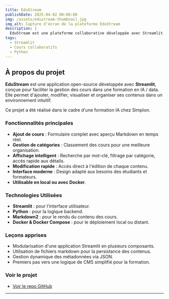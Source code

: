 ```yaml
---
title: EduStream
publishDate: 2025-04-02 00:00:00
img: /assets/edustream-thumbnail.jpg
img_alt: Capture d'écran de la plateforme EduStream
description: |
  EduStream est une plateforme collaborative développée avec Streamlit, pensée pour centraliser, partager et modifier des cours en intelligence artificielle et data science. Elle permet aux étudiants de gérer leurs contenus pédagogiques dans une interface moderne, interactive et facilement déployable.
tags:
  - Streamlit
  - Cours collaboratifs
  - Python
---
```


## À propos du projet

**EduStream** est une application open-source développée avec **Streamlit**, conçue pour faciliter la gestion des cours dans une formation en IA / data. Elle permet d'ajouter, modifier, visualiser et organiser ses contenus dans un environnement intuitif.

Ce projet a été réalisé dans le cadre d'une formation IA chez Simplon.

### Fonctionnalités principales

- **Ajout de cours** : Formulaire complet avec aperçu Markdown en temps réel.
- **Gestion de catégories** : Classement des cours pour une meilleure organisation.
- **Affichage intelligent** : Recherche par mot-clé, filtrage par catégorie, accès rapide aux détails.
- **Modification rapide** : Accès direct à l'édition de chaque contenu.
- **Interface moderne** : Design adapté aux besoins des étudiants et formateurs.
- **Utilisable en local ou avec Docker**.

### Technologies Utilisées

- **Streamlit** : pour l’interface utilisateur.
- **Python** : pour la logique backend.
- **Markdown2** : pour le rendu du contenu des cours.
- **Docker & Docker Compose** : pour le déploiement local ou distant.

### Leçons apprises

- Modularisation d'une application Streamlit en plusieurs composants.
- Utilisation de fichiers markdown pour la persistance des contenus.
- Gestion dynamique des métadonnées via JSON.
- Premiers pas vers une logique de CMS simplifié pour la formation.

### Voir le projet

- [Voir le repo GitHub](https://github.com/Mathieu-Soussignan/EduStream)

---